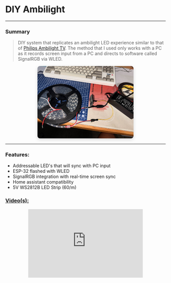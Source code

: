 # DIY Ambilight

---

### Summary
> DIY system that replicates an ambilight LED experience similar to that of [Philips Ambilight TV](https://www.philips.com.my/c-m-so/tv/p/ambilight). The method that I used only works with a PC as it records screen input from a PC and directs to software called SignalRGB via WLED.

<div style="text-align:center;">
  <img src="/static/images/ambilight.jpg" alt="alt text" style="max-width:60%; height:auto; border-radius:8px; box-shadow:0 4px 12px rgba(0,0,0,0.15);">
</div>

___

### Features:

- Addressable LED's that will sync with PC input 
- ESP-32 flashed with WLED
- SignalRGB integration with real-time screen sync
- Home assistant compatibility
- 5V WS2812B LED Strip (60/m)

### [Video(s):]()

<div style="display:flex; justify-content:center; margin-top:1em; flex-wrap: wrap;">
  <iframe width="360" height="215" src="https://youtube.com/shorts/ZHGjayYmdN4?feature=share" title="YouTube video player" frameborder="0" allow="accelerometer; autoplay; clipboard-write; encrypted-media; gyroscope; picture-in-picture; web-share" allowfullscreen></iframe>
</div>

